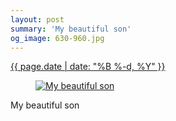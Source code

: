 ```yaml
---
layout: post
summary: 'My beautiful son'
og_image: 630-960.jpg
---
```


<p>
 <time>
  <a href="/630">
   {{ page.date | date: "%B %-d, %Y" }}
  </a>
 </time>
 <a href="/630">
  <figure data-taken="5/14/2017">
   <img alt="My beautiful son" sizes="(min-width: 700px) 50vw, calc(100vw - 2rem)" src="{{ site.assets_url }}/630-480.jpg" srcset="{{ site.assets_url }}/630-240.jpg 240w, {{ site.assets_url }}/630-480.jpg 480w, {{ site.assets_url }}/630-720.jpg 720w, {{ site.assets_url }}/630-960.jpg 960w"/>
  </figure>
 </a>
 <span>
  My beautiful son
 </span>
</p>
